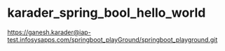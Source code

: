 # karader_spring_bool_hello_world
https://ganesh.karader@iap-test.infosysapps.com/springboot_playGround/springboot_playground.git

